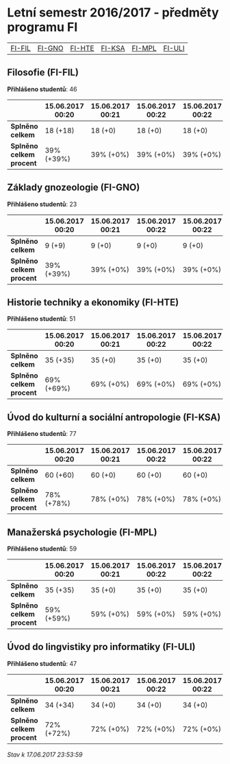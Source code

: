 # Letní semestr 2016/2017 - předměty programu FI


| | | | | | |
|-|-|-|-|-|-|
|[FI-FIL](#filosofie-fi-fil) | [FI-GNO](#základy-gnozeologie-fi-gno) | [FI-HTE](#historie-techniky-a-ekonomiky-fi-hte) | [FI-KSA](#úvod-do-kulturní-a-sociální-antropologie-fi-ksa) | [FI-MPL](#manažerská-psychologie-fi-mpl) | [FI-ULI](#úvod-do-lingvistiky-pro-informatiky-fi-uli)|

        

## Filosofie (FI-FIL)

**Přihlášeno studentů**: 46

|                          |15.06.2017 00:20|15.06.2017 00:21|15.06.2017 00:22|15.06.2017 00:22|17.06.2017 14:14|
|--------------------------|--------------------|--------------------|--------------------|--------------------|--------------------|
|**Splněno celkem**        |18 (+18)|18 (+0)|18 (+0)|18 (+0)|21 (+3)|
|**Splněno celkem procent**|39% (+39%)|39% (+0%)|39% (+0%)|39% (+0%)|46% (+7%)|

## Základy gnozeologie (FI-GNO)

**Přihlášeno studentů**: 23

|                          |15.06.2017 00:20|15.06.2017 00:21|15.06.2017 00:22|15.06.2017 00:22|
|--------------------------|--------------------|--------------------|--------------------|--------------------|
|**Splněno celkem**        |9 (+9)|9 (+0)|9 (+0)|9 (+0)|
|**Splněno celkem procent**|39% (+39%)|39% (+0%)|39% (+0%)|39% (+0%)|

## Historie techniky a ekonomiky (FI-HTE)

**Přihlášeno studentů**: 51

|                          |15.06.2017 00:20|15.06.2017 00:21|15.06.2017 00:22|15.06.2017 00:22|
|--------------------------|--------------------|--------------------|--------------------|--------------------|
|**Splněno celkem**        |35 (+35)|35 (+0)|35 (+0)|35 (+0)|
|**Splněno celkem procent**|69% (+69%)|69% (+0%)|69% (+0%)|69% (+0%)|

## Úvod do kulturní a sociální antropologie (FI-KSA)

**Přihlášeno studentů**: 77

|                          |15.06.2017 00:20|15.06.2017 00:21|15.06.2017 00:22|15.06.2017 00:22|
|--------------------------|--------------------|--------------------|--------------------|--------------------|
|**Splněno celkem**        |60 (+60)|60 (+0)|60 (+0)|60 (+0)|
|**Splněno celkem procent**|78% (+78%)|78% (+0%)|78% (+0%)|78% (+0%)|

## Manažerská psychologie (FI-MPL)

**Přihlášeno studentů**: 59

|                          |15.06.2017 00:20|15.06.2017 00:21|15.06.2017 00:22|15.06.2017 00:22|17.06.2017 14:14|
|--------------------------|--------------------|--------------------|--------------------|--------------------|--------------------|
|**Splněno celkem**        |35 (+35)|35 (+0)|35 (+0)|35 (+0)|43 (+8)|
|**Splněno celkem procent**|59% (+59%)|59% (+0%)|59% (+0%)|59% (+0%)|73% (+14%)|

## Úvod do lingvistiky pro informatiky (FI-ULI)

**Přihlášeno studentů**: 47

|                          |15.06.2017 00:20|15.06.2017 00:21|15.06.2017 00:22|15.06.2017 00:22|
|--------------------------|--------------------|--------------------|--------------------|--------------------|
|**Splněno celkem**        |34 (+34)|34 (+0)|34 (+0)|34 (+0)|
|**Splněno celkem procent**|72% (+72%)|72% (+0%)|72% (+0%)|72% (+0%)|



*Stav k 17.06.2017 23:53:59*